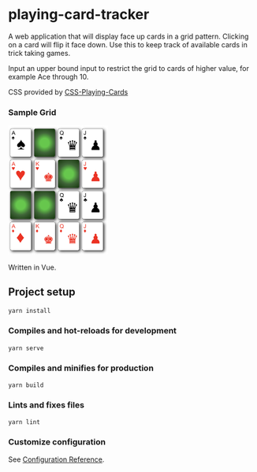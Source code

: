 # playing-card-tracker

A web application that will display face up cards in a grid pattern. Clicking on a card will flip it face down. Use this to keep track of available cards in trick taking games.

Input an upper bound input to restrict the grid to cards of higher value, for example Ace through 10.

CSS provided by [CSS-Playing-Cards](https://github.com/selfthinker/CSS-Playing-Cards)

### Sample Grid
<img src="images/sample-grid.JPG" width="40%">


Written in Vue.

## Project setup
```
yarn install
```

### Compiles and hot-reloads for development
```
yarn serve
```

### Compiles and minifies for production
```
yarn build
```

### Lints and fixes files
```
yarn lint
```

### Customize configuration
See [Configuration Reference](https://cli.vuejs.org/config/).
